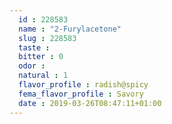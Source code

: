 ```yaml
---
  id : 228583
  name : "2-Furylacetone"
  slug : 228583
  taste : 
  bitter : 0
  odor : 
  natural : 1
  flavor_profile : radish@spicy
  fema_flavor_profile : Savory
  date : 2019-03-26T08:47:11+01:00
---
```




